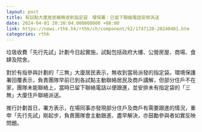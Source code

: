 ```yaml
---
layout: post
title: 有試點大廈居民稱無收到指定袋　環保署：已留下聯絡電話安排派送
date: 2024-04-01 20:30:04.000000000 +08:00
link: https://news.rthk.hk/rthk/ch/component/k2/1747120-20240401.htm
categories: rthk
---
```


垃圾收費「先行先試」計劃今日起實施，試點包括政府大樓、公營房屋、商場、食肆及院舍。

對於有指參與計劃的「三無」大廈居民表示，無收到當局派發的指定袋。環境保護署回覆表示，負責團隊早前已到各試點主動聯絡居民及商戶講解，但部分住戶不在家，團隊未能聯絡上，當時已留下聯絡電話以便跟進，並安排未有指定袋的「三無」大廈住戶聯絡派送。

推行計劃首日，署方表示，在場同事亦發現部分住戶及商戶有需要跟進的情況，重申「先行先試」剛起步，負責團隊會主動跟進、盡早解決，亦鼓勵參與者如實反映問題。
